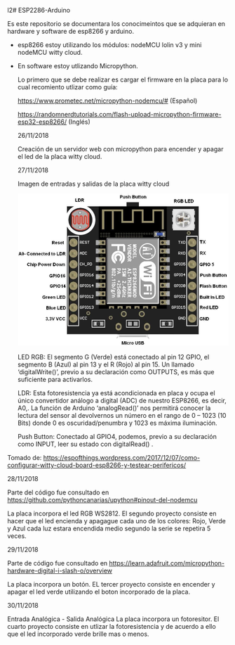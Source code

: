 l2# ESP2286-Arduino

Es este repositorio se documentara los conocimeintos que se adquieran en hardware y software de esp8266 y arduino.

- esp8266 estoy utilizando los módulos: nodeMCU lolin v3 y mini nodeMCU witty cloud.

- En software estoy utlizando Micropython. 

  Lo primero que se debe realizar es cargar el firmware en la placa para lo cual recomiento utlizar como guía:
  
  https://www.prometec.net/micropython-nodemcu/# (Español)
  
  https://randomnerdtutorials.com/flash-upload-micropython-firmware-esp32-esp8266/ (Inglés)
  
  26/11/2018
  
  Creación de un servidor web con micropython para encender y apagar el led de la placa witty cloud.
  
  27/11/2018
  
  Imagen de entradas y salidas de la placa witty cloud
  
  ![Screenshot](witty-cloud.jpg) 
  
  

    LED RGB: El segmento G (Verde) está conectado al pin 12 GPIO, el segmento B (Azul) al pin 13 y el R (Rojo) al pin 15. Un llamado ‘digitalWrite()’, previo a su declaración como OUTPUTS, es más que suficiente para activarlos.

    LDR: Esta fotoresistencia ya está acondicionada en placa y ocupa el único convertidor análogo a digital (ADC) de nuestro ESP8266, es decir, A0,. La función de Arduino ‘analogRead()’ nos permitirá conocer la lectura del sensor al devolvernos un número en el rango de 0 – 1023 (10 Bits) donde 0 es oscuridad/penumbra y 1023 es máxima iluminación.

    Push Button: Conectado al GPIO4, podemos, previo a su declaración como INPUT, leer su estado con digitalRead() .

Tomado de: https://espofthings.wordpress.com/2017/12/07/como-configurar-witty-cloud-board-esp8266-y-testear-perifericos/

28/11/2018

Parte del código fue consultado en https://github.com/pythoncanarias/upython#pinout-del-nodemcu

La placa incorpora el led RGB WS2812. El segundo proyecto consiste en hacer que el led encienda y apagague cada uno de los colores: Rojo, Verde y Azul cada luz estara encendida medio segundo la serie se repetira 5 veces. 

29/11/2018

Parte de código fue consultado en https://learn.adafruit.com/micropython-hardware-digital-i-slash-o/overview

La placa incorpora un botón. EL tercer proyecto consiste en encender y apagar el led verde utilizando el boton incorporado de la placa.

30/11/2018

Entrada Analógica - Salida Analógica
La placa incorpora un fotoresitor. El cuarto proyecto consiste en utlizar la fotoresistencia y de acuerdo a ello que el led incorporado verde brille mas o menos.
